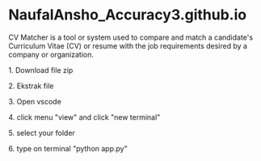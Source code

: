 # NaufalAnsho_Accuracy3.github.io
CV Matcher is a tool or system used to compare and match a candidate's Curriculum Vitae (CV) or resume with the job requirements desired by a company or organization.

<p>1. Download file zip
<p>2. Ekstrak file
<p>3. Open vscode
<p>4. click menu "view" and click "new terminal"
<p>5. select your folder
<p>6. type on terminal "python app.py"
